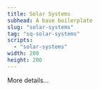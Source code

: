 ```yaml
---
title: Solar Systems
subhead: A base boilerplate
slug: "solar-systems"
tag: "sq-solar-systems"
scripts:
  - "solar-systems"
width: 200
height: 200
---
```


More details...
